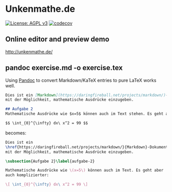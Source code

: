 # Unkenmathe.de

[![License: AGPL v3](https://img.shields.io/badge/License-AGPL%20v3-blue.svg)](https://www.gnu.org/licenses/agpl-3.0)
[![codecov](https://codecov.io/gh/FlowFX/unkenmathe.de/branch/master/graph/badge.svg)](https://codecov.io/gh/FlowFX/unkenmathe.de)

## Online editor and preview demo
http://unkenmathe.de/

## pandoc exercise.md -o exercise.tex
Using [Pandoc](http://pandoc.org/) to convert Markdown/KaTeX entries to pure LaTeX works well.

```markdown
Dies ist ein [Markdown](https://daringfireball.net/projects/markdown/)-Dokument
mit der Möglichkeit, mathematische Ausdrücke einzugeben.

## Aufgabe 2
Mathematische Ausdrücke wie $x=5$ können auch im Text stehen. Es geht aber auch komplizierter:

$$ \int_{0}^{\infty} dx\ x^2 = 99 $$
```

becomes:

```latex
Dies ist ein
\href{https://daringfireball.net/projects/markdown/}{Markdown}-Dokument
mit der Möglichkeit, mathematische Ausdrücke einzugeben.

\subsection{Aufgabe 2}\label{aufgabe-2}

Mathematische Ausdrücke wie \(x=5\) können auch im Text. Es geht aber
auch komplizierter:

\[ \int_{0}^{\infty} dx\ x^2 = 99 \]
```

